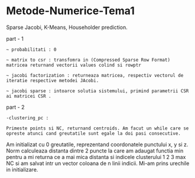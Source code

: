 # Metode-Numerice-Tema1
Sparse Jacobi, K-Means, Householder prediction.

part - 1

	~ probabilitati : 0
	
	~ matrix to csr : transfomra in (Compressed Sparse Row Format) matricea returnand vectorii values colind si rowptr
	
	~ jacobi factorization : returneaza matricea, respectiv vectorul de iteratie respective metodei JAcobi.
	
	~ jacobi sparse : intoarce solutia sistemului, primind parametrii CSR ai matricei CSR .
	
part - 2

	-clustering_pc :
	
	Primeste points si NC, returnand centroids. Am facut un while care se opreste atunci cand greutatile sunt egale la doi pasi consecutive.
 Am initializat cu 0 greutatile, reprezentand coordonatele punctului x, y si z. Norm calculeaza distanta dintre 2 puncte la care am adaugat functia min pentru a mi
 returna ce a mai mica distanta si indicele clusterului 1 2 3 max NC si am salvat intr un vector coloana de n linii indicii. Mi-am prins urechile in initializare.
